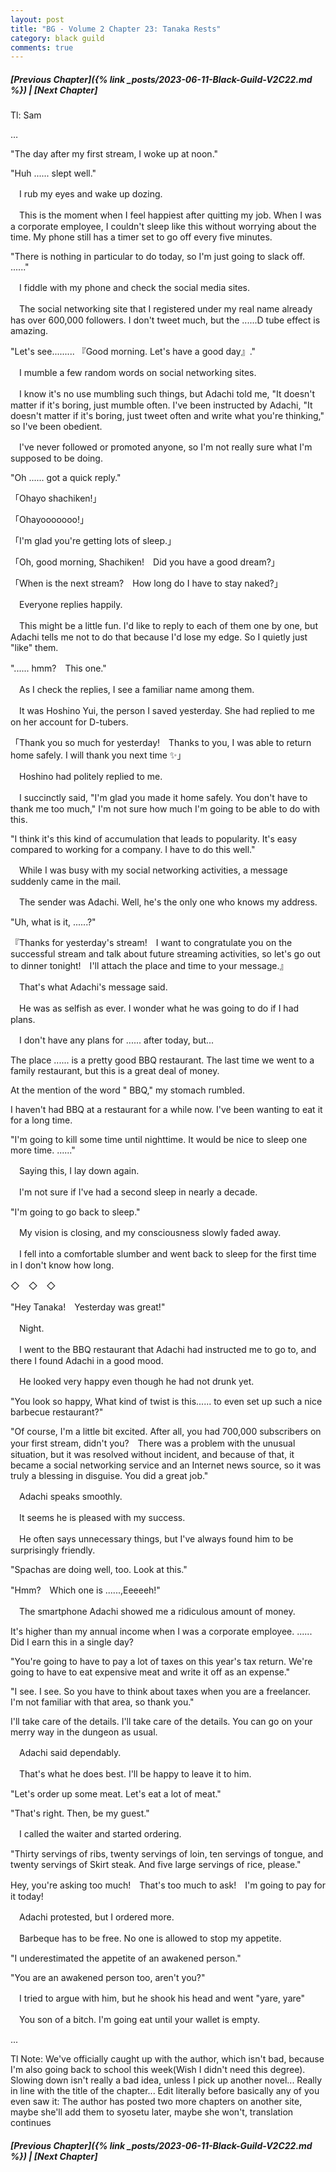 ```yaml
---
layout: post
title: "BG - Volume 2 Chapter 23: Tanaka Rests"
category: black guild
comments: true
---
```


##### [Previous Chapter]({% link _posts/2023-06-11-Black-Guild-V2C22.md %}) \| [Next Chapter]



Tl: Sam

…

"The day after my first stream, I woke up at noon."


"Huh ...... slept well."


　I rub my eyes and wake up dozing.

　This is the moment when I feel happiest after quitting my job. When I was a corporate employee, I couldn't sleep like this without worrying about the time. My phone still has a timer set to go off every five minutes.
<!--more-->


"There is nothing in particular to do today, so I'm just going to slack off. ......"


　I fiddle with my phone and check the social media sites.

　The social networking site that I registered under my real name already has over 600,000 followers. I don't tweet much, but the ......D tube effect is amazing.


"Let's see......... 『Good morning. Let's have a good day』."


　I mumble a few random words on social networking sites.

　I know it's no use mumbling such things, but Adachi told me, "It doesn't matter if it's boring, just mumble often. I've been instructed by Adachi, "It doesn't matter if it's boring, just tweet often and write what you're thinking," so I've been obedient.

　I've never followed or promoted anyone, so I'm not really sure what I'm supposed to be doing.


"Oh ...... got a quick reply."


「Ohayo shachiken!」

「Ohayooooooo!」

「I'm glad you're getting lots of sleep.」

「Oh, good morning, Shachiken!　Did you have a good dream?」

「When is the next stream?　How long do I have to stay naked?」


　Everyone replies happily.

　This might be a little fun. I'd like to reply to each of them one by one, but Adachi tells me not to do that because I'd lose my edge. So I quietly just "like" them.


"...... hmm?　This one."


　As I check the replies, I see a familiar name among them.

　It was Hoshino Yui, the person I saved yesterday. She had replied to me on her account for D-tubers.


「Thank you so much for yesterday!　Thanks to you, I was able to return home safely. I will thank you next time ✨」


　Hoshino had politely replied to me.

　I succinctly said, "I'm glad you made it home safely. You don't have to thank me too much," I'm not sure how much I'm going to be able to do with this.


"I think it's this kind of accumulation that leads to popularity. It's easy compared to working for a company. I have to do this well."


　While I was busy with my social networking activities, a message suddenly came in the mail.

　The sender was Adachi. Well, he's the only one who knows my address.


"Uh, what is it, ......?"

『Thanks for yesterday's stream!　I want to congratulate you on the successful stream and talk about future streaming activities, so let's go out to dinner tonight!　I'll attach the place and time to your message.』


　That's what Adachi's message said.

　He was as selfish as ever. I wonder what he was going to do if I had plans.


　I don't have any plans for ...... after today, but...


The place ...... is a pretty good BBQ restaurant. The last time we went to a family restaurant, but this is a great deal of money.


At the mention of the word " BBQ," my stomach rumbled.

I haven't had BBQ at a restaurant for a while now. I've been wanting to eat it for a long time.



"I'm going to kill some time until nighttime. It would be nice to sleep one more time. ......"


　Saying this, I lay down again.

　I'm not sure if I've had a second sleep in nearly a decade.


"I'm going to go back to sleep."


　My vision is closing, and my consciousness slowly faded away.

　I fell into a comfortable slumber and went back to sleep for the first time in I don't know how long.


◇　◇　◇


"Hey Tanaka!　Yesterday was great!"


　Night.

　I went to the BBQ restaurant that Adachi had instructed me to go to, and there I found Adachi in a good mood.

　He looked very happy even though he had not drunk yet.


"You look so happy, What kind of twist is this...... to even set up such a nice barbecue restaurant?"

"Of course, I'm a little bit excited. After all, you had 700,000 subscribers on your first stream, didn't you?　There was a problem with the unusual situation, but it was resolved without incident, and because of that, it became a social networking service and an Internet news source, so it was truly a blessing in disguise. You did a great job."


　Adachi speaks smoothly.

　It seems he is pleased with my success.


　He often says unnecessary things, but I've always found him to be surprisingly friendly.


"Spachas are doing well, too. Look at this."

"Hmm?　Which one is ......,Eeeeeh!"


　The smartphone Adachi showed me a ridiculous amount of money.

It's higher than my annual income when I was a corporate employee. ...... Did I earn this in a single day?


"You're going to have to pay a lot of taxes on this year's tax return. We're going to have to eat expensive meat and write it off as an expense."

"I see. I see. So you have to think about taxes when you are a freelancer. I'm not familiar with that area, so thank you."

I'll take care of the details. I'll take care of the details. You can go on your merry way in the dungeon as usual.


　Adachi said dependably.

　That's what he does best. I'll be happy to leave it to him.


"Let's order up some meat. Let's eat a lot of meat."

"That's right. Then, be my guest."


　I called the waiter and started ordering.


"Thirty servings of ribs, twenty servings of loin, ten servings of tongue, and twenty servings of Skirt steak. And five large servings of rice, please."

Hey, you're asking too much!　That's too much to ask!　I'm going to pay for it today!


　Adachi protested, but I ordered more.

　Barbeque has to be free. No one is allowed to stop my appetite.


"I underestimated the appetite of an awakened person."

"You are an awakened person too, aren't you?"


　I tried to argue with him, but he shook his head and went "yare, yare"

　You son of a bitch. I'm going eat until your wallet is empty.


...

Tl Note: We've officially caught up with the author, which isn't bad, because I'm also going back to school this week(Wish I didn't need this degree). Slowing down isn't really a bad idea, unless I pick up another novel... 
Really in line with the title of the chapter... 
Edit literally before basically any of you even saw it: The author has posted two more chapters on another site, maybe she'll add them to syosetu later, maybe she won't, translation continues


##### [Previous Chapter]({% link _posts/2023-06-11-Black-Guild-V2C22.md %}) \| [Next Chapter]